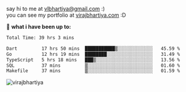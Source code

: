 say hi to me at [vlbhartiya@gmail.com](mailto:vlbhartiya@gmail.com) :)<br/>
you can see my portfolio at [virajbhartiya.com](https://virajbhartiya.com) :D<br/>


🚀 **what i have been up to:**

<!--START_SECTION:waka-->

```txt
Total Time: 39 hrs 3 mins

Dart         17 hrs 50 mins  ███████████▒░░░░░░░░░░░░░   45.59 %
Go           12 hrs 19 mins  ████████░░░░░░░░░░░░░░░░░   31.49 %
TypeScript   5 hrs 18 mins   ███▒░░░░░░░░░░░░░░░░░░░░░   13.56 %
SQL          37 mins         ▒░░░░░░░░░░░░░░░░░░░░░░░░   01.60 %
Makefile     37 mins         ▒░░░░░░░░░░░░░░░░░░░░░░░░   01.59 %
```

<!--END_SECTION:waka-->

<p align="left"> <img src="https://komarev.com/ghpvc/?username=virajbhartiya&color=blue" alt="virajbhartiya" /> </p>

